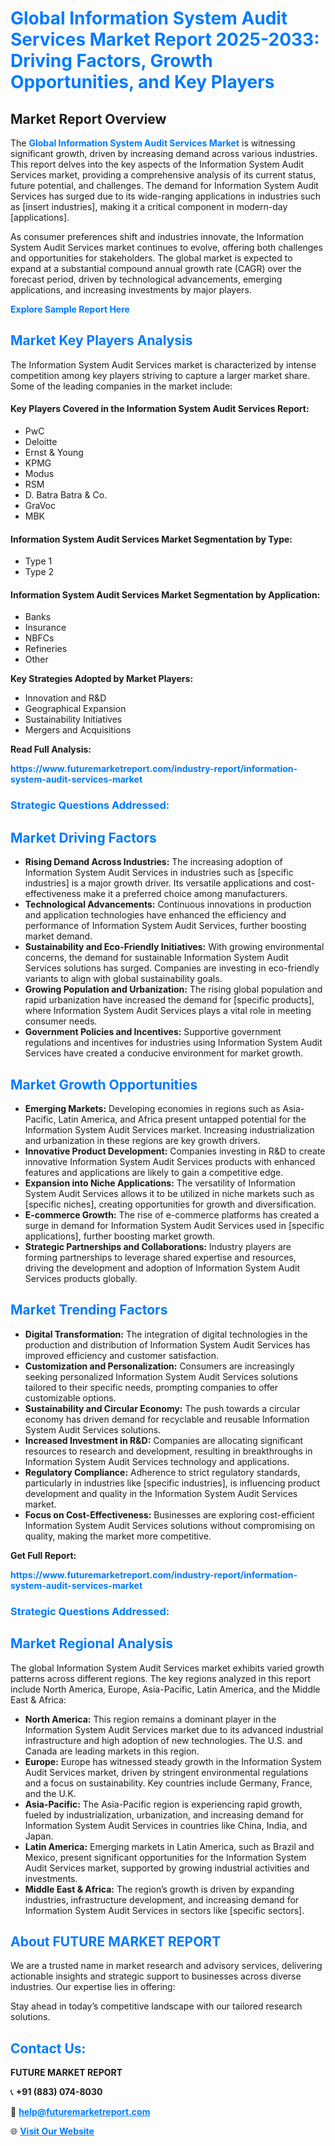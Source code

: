 <h1 style="color: #007BFF;">Global Information System Audit Services Market Report 2025-2033: Driving Factors, Growth Opportunities, and Key Players</h1>

<section id="overview">
<h2>Market Report Overview</h2>
<p>The <a href="https://www.futuremarketreport.com/industry-report/information-system-audit-services-market" style="color: #007BFF; text-decoration: none;"><strong>Global Information System Audit Services Market</strong></a> is witnessing significant growth, driven by increasing demand across various industries. This report delves into the key aspects of the Information System Audit Services market, providing a comprehensive analysis of its current status, future potential, and challenges. The demand for Information System Audit Services has surged due to its wide-ranging applications in industries such as [insert industries], making it a critical component in modern-day [applications].</p>
<p>As consumer preferences shift and industries innovate, the Information System Audit Services market continues to evolve, offering both challenges and opportunities for stakeholders. The global market is expected to expand at a substantial compound annual growth rate (CAGR) over the forecast period, driven by technological advancements, emerging applications, and increasing investments by major players.</p>
</section>

<section id="overview">
<p><a href="https://www.futuremarketreport.com/request-sample/reportId=104230" style="color: #007BFF; text-decoration: none;"><strong>Explore Sample Report Here</strong></a></p>
</section>

<section id="key-players">
<h2 style="color: #007BFF;">Market Key Players Analysis</h2>
<p>The Information System Audit Services market is characterized by intense competition among key players striving to capture a larger market share. Some of the leading companies in the market include:</p>
<h4>Key Players Covered in the Information System Audit Services Report:</h4>
<ul><li>PwC</li><li>Deloitte</li><li>Ernst &amp; Young</li><li>KPMG</li><li>Modus</li><li>RSM</li><li>D. Batra Batra &amp; Co.</li><li>GraVoc</li><li>MBK</li></ul>
<h4>Information System Audit Services Market Segmentation by Type:</h4>
<ul><li>Type 1</li><li>Type 2</li></ul>

<h4>Information System Audit Services Market Segmentation by Application:</h4>
<ul><li>Banks</li><li>Insurance</li><li>NBFCs</li><li>Refineries</li><li>Other</li></ul>
<p><strong>Key Strategies Adopted by Market Players:</strong></p>
<ul>
<li>Innovation and R&D</li>
<li>Geographical Expansion</li>
<li>Sustainability Initiatives</li>
<li>Mergers and Acquisitions</li>
</ul>
</section>

<section>
<p><strong>Read Full Analysis: </strong></p><a href="https://www.futuremarketreport.com/industry-report/information-system-audit-services-market" style="color: #007BFF; text-decoration: none;"><strong>https://www.futuremarketreport.com/industry-report/information-system-audit-services-market</strong></a>
<h3 style="color: #007BFF;">Strategic Questions Addressed:</h3>
</section>

<section id="driving-factors">
<h2 style="color: #007BFF;">Market Driving Factors</h2>
<ul>
<li><strong>Rising Demand Across Industries:</strong> The increasing adoption of Information System Audit Services in industries such as [specific industries] is a major growth driver. Its versatile applications and cost-effectiveness make it a preferred choice among manufacturers.</li>
<li><strong>Technological Advancements:</strong> Continuous innovations in production and application technologies have enhanced the efficiency and performance of Information System Audit Services, further boosting market demand.</li>
<li><strong>Sustainability and Eco-Friendly Initiatives:</strong> With growing environmental concerns, the demand for sustainable Information System Audit Services solutions has surged. Companies are investing in eco-friendly variants to align with global sustainability goals.</li>
<li><strong>Growing Population and Urbanization:</strong> The rising global population and rapid urbanization have increased the demand for [specific products], where Information System Audit Services plays a vital role in meeting consumer needs.</li>
<li><strong>Government Policies and Incentives:</strong> Supportive government regulations and incentives for industries using Information System Audit Services have created a conducive environment for market growth.</li>
</ul>
</section>

<section id="growth-opportunities">
<h2 style="color: #007BFF;">Market Growth Opportunities</h2>
<ul>
<li><strong>Emerging Markets:</strong> Developing economies in regions such as Asia-Pacific, Latin America, and Africa present untapped potential for the Information System Audit Services market. Increasing industrialization and urbanization in these regions are key growth drivers.</li>
<li><strong>Innovative Product Development:</strong> Companies investing in R&D to create innovative Information System Audit Services products with enhanced features and applications are likely to gain a competitive edge.</li>
<li><strong>Expansion into Niche Applications:</strong> The versatility of Information System Audit Services allows it to be utilized in niche markets such as [specific niches], creating opportunities for growth and diversification.</li>
<li><strong>E-commerce Growth:</strong> The rise of e-commerce platforms has created a surge in demand for Information System Audit Services used in [specific applications], further boosting market growth.</li>
<li><strong>Strategic Partnerships and Collaborations:</strong> Industry players are forming partnerships to leverage shared expertise and resources, driving the development and adoption of Information System Audit Services products globally.</li>
</ul>
</section>

<section id="trending-factors">
<h2 style="color: #007BFF;">Market Trending Factors</h2>
<ul>
<li><strong>Digital Transformation:</strong> The integration of digital technologies in the production and distribution of Information System Audit Services has improved efficiency and customer satisfaction.</li>
<li><strong>Customization and Personalization:</strong> Consumers are increasingly seeking personalized Information System Audit Services solutions tailored to their specific needs, prompting companies to offer customizable options.</li>
<li><strong>Sustainability and Circular Economy:</strong> The push towards a circular economy has driven demand for recyclable and reusable Information System Audit Services solutions.</li>
<li><strong>Increased Investment in R&D:</strong> Companies are allocating significant resources to research and development, resulting in breakthroughs in Information System Audit Services technology and applications.</li>
<li><strong>Regulatory Compliance:</strong> Adherence to strict regulatory standards, particularly in industries like [specific industries], is influencing product development and quality in the Information System Audit Services market.</li>
<li><strong>Focus on Cost-Effectiveness:</strong> Businesses are exploring cost-efficient Information System Audit Services solutions without compromising on quality, making the market more competitive.</li>
</ul>
</section>

<section>
<p><strong>Get Full Report: </strong></p><a href="https://www.futuremarketreport.com/industry-report/information-system-audit-services-market" style="color: #007BFF; text-decoration: none;"><strong>https://www.futuremarketreport.com/industry-report/information-system-audit-services-market</strong></a>
<h3 style="color: #007BFF;">Strategic Questions Addressed:</h3>
</section>


<section id="regional-analysis">
<h2 style="color: #007BFF;">Market Regional Analysis</h2>
<p>The global Information System Audit Services market exhibits varied growth patterns across different regions. The key regions analyzed in this report include North America, Europe, Asia-Pacific, Latin America, and the Middle East & Africa:</p>
<ul>
<li><strong>North America:</strong> This region remains a dominant player in the Information System Audit Services market due to its advanced industrial infrastructure and high adoption of new technologies. The U.S. and Canada are leading markets in this region.</li>
<li><strong>Europe:</strong> Europe has witnessed steady growth in the Information System Audit Services market, driven by stringent environmental regulations and a focus on sustainability. Key countries include Germany, France, and the U.K.</li>
<li><strong>Asia-Pacific:</strong> The Asia-Pacific region is experiencing rapid growth, fueled by industrialization, urbanization, and increasing demand for Information System Audit Services in countries like China, India, and Japan.</li>
<li><strong>Latin America:</strong> Emerging markets in Latin America, such as Brazil and Mexico, present significant opportunities for the Information System Audit Services market, supported by growing industrial activities and investments.</li>
<li><strong>Middle East & Africa:</strong> The region’s growth is driven by expanding industries, infrastructure development, and increasing demand for Information System Audit Services in sectors like [specific sectors].</li>
</ul>
</section>

<footer>
<h2 style="color: #007BFF;">About FUTURE MARKET REPORT</h2>
<p>We are a trusted name in market research and advisory services, delivering actionable insights and strategic support to businesses across diverse industries. Our expertise lies in offering:</p>

<p>Stay ahead in today’s competitive landscape with our tailored research solutions.</p>

<h2 style="color: #007BFF;">Contact Us:</h2>
<p><strong>FUTURE MARKET REPORT</strong></p>
<p>📞 <strong>+91 (883) 074-8030</strong></p>
<p>📧 <strong><a href="mailto:help@futuremarketreport.com" style="color: #007BFF;">help@futuremarketreport.com</a></strong></p>
<p>🌐 <strong><a href="https://www.futuremarketreport.com/" style="color: #007BFF;">Visit Our Website</a></strong></p>
</footer>